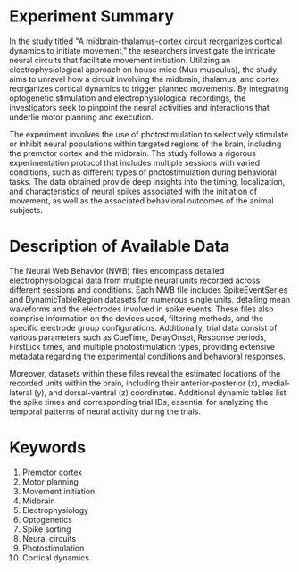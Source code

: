 # Experiment Summary

In the study titled "A midbrain-thalamus-cortex circuit reorganizes cortical dynamics to initiate movement," the researchers investigate the intricate neural circuits that facilitate movement initiation. Utilizing an electrophysiological approach on house mice (Mus musculus), the study aims to unravel how a circuit involving the midbrain, thalamus, and cortex reorganizes cortical dynamics to trigger planned movements. By integrating optogenetic stimulation and electrophysiological recordings, the investigators seek to pinpoint the neural activities and interactions that underlie motor planning and execution.

The experiment involves the use of photostimulation to selectively stimulate or inhibit neural populations within targeted regions of the brain, including the premotor cortex and the midbrain. The study follows a rigorous experimentation protocol that includes multiple sessions with varied conditions, such as different types of photostimulation during behavioral tasks. The data obtained provide deep insights into the timing, localization, and characteristics of neural spikes associated with the initiation of movement, as well as the associated behavioral outcomes of the animal subjects.

# Description of Available Data

The Neural Web Behavior (NWB) files encompass detailed electrophysiological data from multiple neural units recorded across different sessions and conditions. Each NWB file includes SpikeEventSeries and DynamicTableRegion datasets for numerous single units, detailing mean waveforms and the electrodes involved in spike events. These files also comprise information on the devices used, filtering methods, and the specific electrode group configurations. Additionally, trial data consist of various parameters such as CueTime, DelayOnset, Response periods, FirstLick times, and multiple photostimulation types, providing extensive metadata regarding the experimental conditions and behavioral responses.

Moreover, datasets within these files reveal the estimated locations of the recorded units within the brain, including their anterior-posterior (x), medial-lateral (y), and dorsal-ventral (z) coordinates. Additional dynamic tables list the spike times and corresponding trial IDs, essential for analyzing the temporal patterns of neural activity during the trials.

# Keywords

1. Premotor cortex
2. Motor planning
3. Movement initiation
4. Midbrain
5. Electrophysiology
6. Optogenetics
7. Spike sorting
8. Neural circuits
9. Photostimulation
10. Cortical dynamics